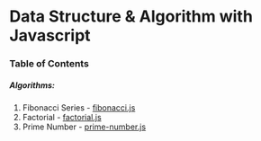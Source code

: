 # Data Structure & Algorithm with Javascript

### Table of Contents

##### Algorithms:

1. Fibonacci Series - [fibonacci.js](/algorithms/fibonacci.js)
2. Factorial - [factorial.js](/algorithms/factorial.js)
3. Prime Number - [prime-number.js](/algorithms/prime-number.js)
